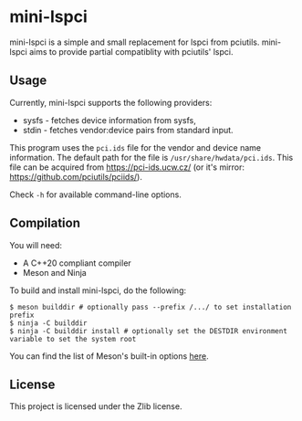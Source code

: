 # mini-lspci

mini-lspci is a simple and small replacement for lspci from pciutils. mini-lspci aims to provide partial compatiblity with pciutils' lspci.

## Usage

Currently, mini-lspci supports the following providers:
 - sysfs - fetches device information from sysfs,
 - stdin - fetches vendor:device pairs from standard input.

This program uses the `pci.ids` file for the vendor and device name information. The default path for the file is `/usr/share/hwdata/pci.ids`. This file can be acquired from https://pci-ids.ucw.cz/ (or it's mirror: https://github.com/pciutils/pciids/).

Check `-h` for available command-line options.

## Compilation

You will need:
 - A C++20 compliant compiler
 - Meson and Ninja

To build and install mini-lspci, do the following:
```
$ meson builddir # optionally pass --prefix /.../ to set installation prefix
$ ninja -C builddir
$ ninja -C builddir install # optionally set the DESTDIR environment variable to set the system root
```

You can find the list of Meson's built-in options [here](https://mesonbuild.com/Builtin-options.html).

## License

This project is licensed under the Zlib license.
